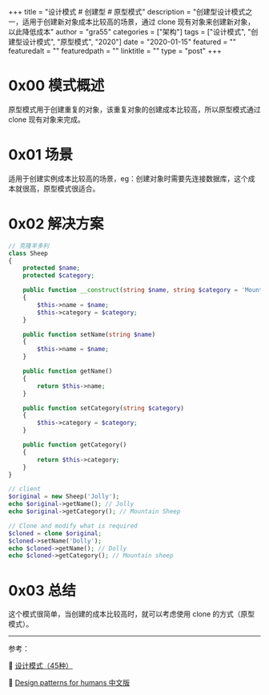 +++
title = "设计模式 # 创建型 # 原型模式"
description = "创建型设计模式之一，适用于创建新对象成本比较高的场景，通过 clone 现有对象来创建新对象，以此降低成本"
author = "gra55"
categories = ["架构"]
tags = ["设计模式", "创建型设计模式", "原型模式", "2020"]
date = "2020-01-15"
featured = ""
featuredalt = ""
featuredpath = ""
linktitle = ""
type = "post"
+++

# 0x00 模式概述

原型模式用于创建重复的对象，该重复对象的创建成本比较高，所以原型模式通过 clone 现有对象来完成。

# 0x01 场景

适用于创建实例成本比较高的场景，eg：创建对象时需要先连接数据库，这个成本就很高，原型模式很适合。

# 0x02 解决方案

```php
// 克隆羊多利
class Sheep
{
    protected $name;
    protected $category;

    public function __construct(string $name, string $category = 'Mountain Sheep')
    {
        $this->name = $name;
        $this->category = $category;
    }

    public function setName(string $name)
    {
        $this->name = $name;
    }

    public function getName()
    {
        return $this->name;
    }

    public function setCategory(string $category)
    {
        $this->category = $category;
    }

    public function getCategory()
    {
        return $this->category;
    }
}

// client
$original = new Sheep('Jolly');
echo $original->getName(); // Jolly
echo $original->getCategory(); // Mountain Sheep

// Clone and modify what is required
$cloned = clone $original;
$cloned->setName('Dolly');
echo $cloned->getName(); // Dolly
echo $cloned->getCategory(); // Mountain sheep
```

# 0x03 总结

这个模式很简单，当创建的成本比较高时，就可以考虑使用 clone 的方式（原型模式）。

---
参考：

:pushpin: [设计模式（45种）](https://github.com/guanguans/notes/blob/master/%E8%AE%BE%E8%AE%A1%E6%A8%A1%E5%BC%8F%EF%BC%8845%E7%A7%8D%EF%BC%89.md)

:pushpin: [Design patterns for humans 中文版](https://www.guanguans.cn/design-patterns-for-humans-cn/)